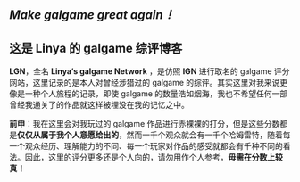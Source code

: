 ## ***Make galgame great again！***

## 这是 Linya 的 galgame 综评博客

**LGN**，全名 **Linya‘s galgame Network** ，是仿照 **IGN** 进行取名的 galgame 评分网站，这里记录的是本人对曾经涉猎过的 galgame 的综评。其实这里对我来说更像是一种个人旅程的记录，即使 galgame 的数量浩如烟海，我也不希望任何一部曾经我通关了的作品就这样被埋没在我的记忆之中。

**前申**：我在这里会对我玩过的 galgame 作品进行赤裸裸的打分，但是这些分数都是**仅仅从属于我个人意愿给出的**，然而一千个观众就会有一千个哈姆雷特，随着每一个观众经历、理解能力的不同、每一个玩家对作品的感受就都会有千种不同的看法。因此，这里的评分更多还是个人向的，请勿用作个人参考，**毋需在分数上较真！**
